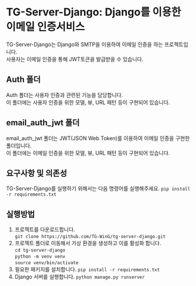 # TG-Server-Django: Django를 이용한 이메일 인증서비스

TG-Server-Django는 Django와 SMTP을 이용하여 이메일 인증을 하는 프로젝트입니다.  
사용자는 이메일 인증을 통해 JWT토큰을 발급받을 수 있습니다.

## Auth 폴더

Auth 폴더는 사용자 인증과 관련된 기능을 담당합니다.   
이 폴더에는 사용자 인증을 위한 모델, 뷰, URL 패턴 등이 구현되어 있습니다.

## email_auth_jwt 폴더

email_auth_jwt 폴더는 JWT(JSON Web Token)를 이용하여 이메일 인증을 구현한 폴더입니다.  
이 폴더에는 이메일 인증을 위한 모델, 뷰, URL 패턴 등이 구현되어 있습니다.

## 요구사항 및 의존성

TG-Server-Django를 실행하기 위해서는 다음 명령어를 실행해주세요.
``` pip install -r requirements.txt ```

## 실행방법
1. 프로젝트를 다운로드합니다.  
   ``` git clone https://github.com/TG-WinG/tg-server-django.git ```  
2. 프로젝트 폴더로 이동해서 가상 환경을 생성하고 이를 활성화 합니다.  
    ```cd tg-server-django```  
   ```python -m venv venv```  
   ```source venv/bin/activate```  
3. 필요한 패키지를 설치합니다.
   ```pip install -r requirements.txt```
4. Django 서버를 실행합니다.
   ```python manage.py runserver``` 
